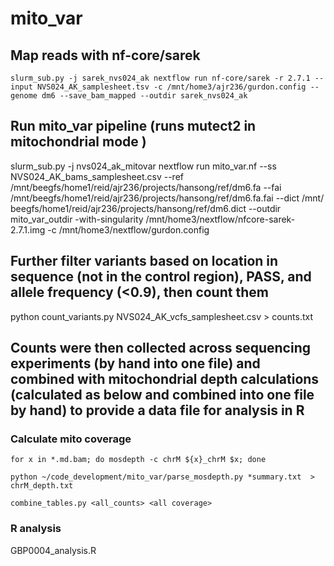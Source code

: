 # mito_var

## Map reads with nf-core/sarek
`slurm_sub.py -j sarek_nvs024_ak nextflow run nf-core/sarek -r 2.7.1 --input NVS024_AK_samplesheet.tsv -c /mnt/home3/ajr236/gurdon.config --genome dm6 --save_bam_mapped --outdir sarek_nvs024_ak`

## Run mito_var pipeline (runs mutect2 in mitochondrial mode )
slurm_sub.py -j nvs024_ak_mitovar nextflow run mito_var.nf --ss NVS024_AK_bams_samplesheet.csv --ref /mnt/beegfs/home1/reid/ajr236/projects/hansong/ref/dm6.fa --fai /mnt/beegfs/home1/reid/ajr236/projects/hansong/ref/dm6.fa.fai --dict /mnt/
beegfs/home1/reid/ajr236/projects/hansong/ref/dm6.dict --outdir mito_var_outdir  -with-singularity /mnt/home3/nextflow/nfcore-sarek-2.7.1.img -c /mnt/home3/nextflow/gurdon.config

## Further filter variants based on location in sequence (not in the control region), PASS, and allele frequency (<0.9), then count them
python count_variants.py NVS024_AK_vcfs_samplesheet.csv > counts.txt

## Counts were then collected across sequencing experiments (by hand into one file) and combined with mitochondrial depth calculations (calculated as below and combined into one file by hand) to provide a data file for analysis in R
### Calculate mito coverage
`for x in *.md.bam; do mosdepth -c chrM ${x}_chrM $x; done`

`python ~/code_development/mito_var/parse_mosdepth.py *summary.txt  > chrM_depth.txt`

`combine_tables.py <all_counts> <all coverage>`

### R analysis
GBP0004_analysis.R
